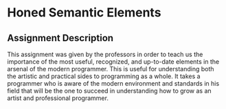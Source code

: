 # Honed Semantic Elements

## Assignment Description
This assignment was given by the professors in order to teach us the importance of the most useful, recognized, and up-to-date elements in the arsenal of the modern programmer. This is useful for understanding both the artistic and practical sides to programming as a whole. It takes a programmer who is aware of the modern environment and standards in his field that will be the one to succeed in understanding how to grow as an artist and professional programmer. 